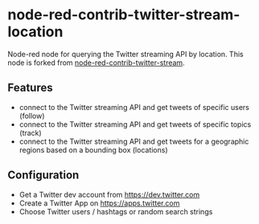 # node-red-contrib-twitter-stream-location
Node-red node for querying the Twitter streaming API by location. This node is forked from [node-red-contrib-twitter-stream](https://github.com/mailsvb/node-red-contrib-twitter-stream).

## Features
- connect to the Twitter streaming API and get tweets of specific users (follow)
- connect to the Twitter streaming API and get tweets of specific topics (track)
- connect to the Twitter streaming API and get tweets for a geographic regions based on a bounding box (locations)
 
## Configuration
- Get a Twitter dev account from https://dev.twitter.com
- Create a Twitter App on https://apps.twitter.com
- Choose Twitter users / hashtags or random search strings
